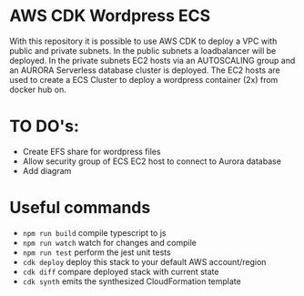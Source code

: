 # AWS CDK Wordpress ECS

With this repository it is possible to use AWS CDK to deploy a VPC with public and private subnets. 
In the public subnets a loadbalancer will be deployed. In the private subnets EC2 hosts via an AUTOSCALING group and an AURORA Serverless database cluster is deployed. 
The EC2 hosts are used to create a ECS Cluster to deploy a wordpress container (2x) from docker hub on. 

# TO DO's:
- Create EFS share for wordpress files
- Allow security group of ECS EC2 host to connect to Aurora database
- Add diagram

# Useful commands

 * `npm run build`   compile typescript to js
 * `npm run watch`   watch for changes and compile
 * `npm run test`    perform the jest unit tests
 * `cdk deploy`      deploy this stack to your default AWS account/region
 * `cdk diff`        compare deployed stack with current state
 * `cdk synth`       emits the synthesized CloudFormation template
